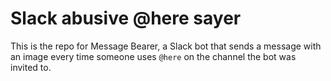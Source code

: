 # Slack abusive @here sayer

This is the repo for Message Bearer, a Slack bot that sends a message with an image every time someone uses `@here`  on the channel the bot was invited to.